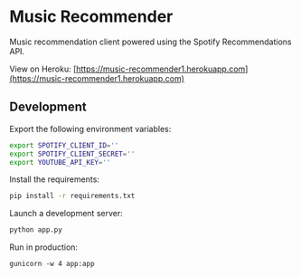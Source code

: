 # Music Recommender

Music recommendation client powered using the Spotify Recommendations API.

View on Heroku: [https://music-recommender1.herokuapp.com](https://music-recommender1.herokuapp.com)

## Development

Export the following environment variables:

``` bash
export SPOTIFY_CLIENT_ID=''
export SPOTIFY_CLIENT_SECRET=''
export YOUTUBE_API_KEY=''
```

Install the requirements:

``` bash
pip install -r requirements.txt
```

Launch a development server:

``` bash
python app.py
```

Run in production:

```
gunicorn -w 4 app:app
```

